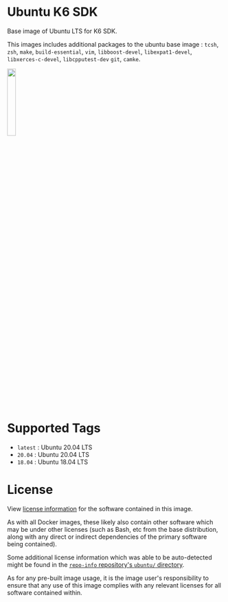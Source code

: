 # Ubuntu K6 SDK

Base image of Ubuntu LTS for K6 SDK.

This images includes additional packages to the ubuntu base image :
`tcsh`, `zsh`, `make`, `build-essential`, `vim`,
`libboost-devel`, `libexpat1-devel`, `libxerces-c-devel`, `libcpputest-dev`
`git`, `camke`.

<img src="https://assets.ubuntu.com/v1/57a889f6-ubuntu-logo112.png" width=20%>

# Supported Tags

* `latest` : Ubuntu 20.04 LTS
* `20.04` : Ubuntu 20.04 LTS
* `18.04` : Ubuntu 18.04 LTS

# License

View [license information](https://www.ubuntu.com/licensing)
for the software contained in this image.

As with all Docker images, these likely also contain other software
which may be under other licenses (such as Bash, etc from the base
distribution, along with any direct or indirect dependencies of
the primary software being contained).

Some additional license information which was able to be auto-detected
might be found in the
[`repo-info` repository's `ubuntu/` directory](https://github.com/docker-library/repo-info/tree/master/repos/ubuntu).

As for any pre-built image usage, it is the image user's responsibility
to ensure that any use of this image complies with any relevant licenses
for all software contained within.
